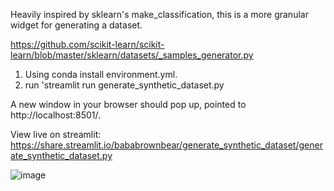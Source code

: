 Heavily inspired by sklearn's make_classification, this is a more granular widget for generating a dataset.

https://github.com/scikit-learn/scikit-learn/blob/master/sklearn/datasets/_samples_generator.py

1. Using conda install environment.yml.
2. run 'streamlit run generate_synthetic_dataset.py

A new window in your browser should pop up, pointed to http://localhost:8501/.

View live on streamlit: https://share.streamlit.io/bababrownbear/generate_synthetic_dataset/generate_synthetic_dataset.py

![image](https://user-images.githubusercontent.com/29419183/103145338-51074300-46fe-11eb-9409-72e9a9d5a73f.png)
